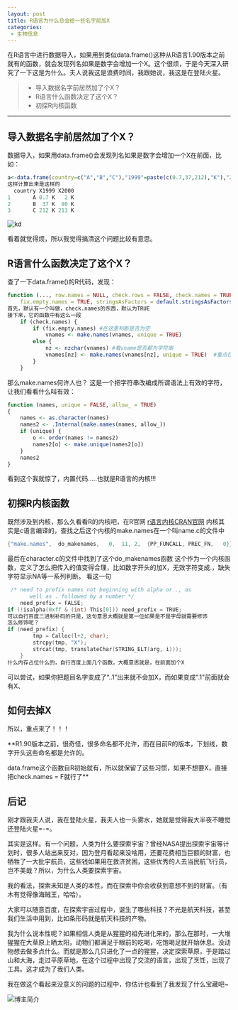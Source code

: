 ```yaml
---
layout: post
title: R语言为什么总会给一些名字前加X
categories:
 - 生物信息
---
```


在R语言中进行数据导入，如果用到类似data.frame()这种从R语言1.90版本之前就有的函数，就会发现列名如果是数字会增加一个X。这个很烦，于是今天深入研究了一下这是为什么。夫人说我这是浪费时间，我跟她说，我这是在登陆火星。
>* 导入数据名字前居然加了个X？
>* R语言什么函数决定了这个X？
>* 初探R内核函数

***

## 导入数据名字前居然加了个X？

数据导入，如果用data.frame()会发现列名如果是数字会增加一个X在前面，比如：
```r
a<-data.frame(country=c("A","B","C"),"1999"=paste(c(0.7,37,212),"K"),"2000"=paste(c(2,80,213),"K"))
这样计算出来是这样的
  country X1999 X2000
1       A 0.7 K   2 K
2       B  37 K  80 K
3       C 212 K 213 K
```

![kd](https://pic.atlasbioinfo.com/KD.jpg)

看着就觉得烦，所以我觉得搞清这个问题比较有意思。

## R语言什么函数决定了这个X？

查了一下data.frame()的R代码，发现：
```r
function (..., row.names = NULL, check.rows = FALSE, check.names = TRUE, 
    fix.empty.names = TRUE, stringsAsFactors = default.stringsAsFactors())
首先，默认有一个叫做，check.names的东西，默认为TRUE
接下来，它的函数中有这么一段
    if (check.names) {
        if (fix.empty.names) #在这里判断是否为空
            vnames <- make.names(vnames, unique = TRUE)
        else {
            nz <- nzchar(vnames) #看vname是否都为字符串
            vnames[nz] <- make.names(vnames[nz], unique = TRUE)  #重点在这里
        }
    }
```
那么make.names何许人也？
这是一个把字符串改编成所谓语法上有效的字符，让我们看看什么叫有效：
```r
function (names, unique = FALSE, allow_ = TRUE) 
{
    names <- as.character(names)
    names2 <- .Internal(make.names(names, allow_))
    if (unique) {
        o <- order(names != names2)
        names2[o] <- make.unique(names2[o])
    }
    names2
}
```
看到这个我就惊了，内置代码.....也就是R语言的内核!!!

## 初探R内核函数

既然涉及到内核，那么久看看R的内核吧，在R官网
[r语言内核CRAN官网](https://cran.r-project.org/doc/manuals/r-release/R-ints.html)
内核其实是c语言编译的，查找之后这个内核的make.names在一个叫name.c的文件中
```c
{"make.names",	do_makenames,	0,	11,	2,	{PP_FUNCALL, PREC_FN,	0}}
```
最后在character.c的文件中找到了这个do_makenames函数
这个作为一个内核函数，定义了怎么把传入的值变得合理，比如数字开头的加X，无效字符变成.，缺失字符显示NA等一系列判断。
看这一句
```c
 /* need to prefix names not beginning with alpha or ., as
	   well as . followed by a number */
	need_prefix = FALSE;
if (!isalpha(0xff & (int) This[0])) need_prefix = TRUE;
可以自行百度二进制补码的只是，这句意思大概就是第一位如果是不是字母就需要修饰
怎么修饰呢？
if (need_prefix) {
	    tmp = Calloc(l+2, char);
	    strcpy(tmp, "X");
	    strcat(tmp, translateChar(STRING_ELT(arg, i)));
	} 
什么内存占位什么的，自行百度上面几个函数，大概意思就是，在前面加个X
```
可以尝试，如果你把题目名字变成了“..1”出来就不会加X，而如果变成".1"前面就会有X、

## 如何去掉X

所以，重点来了！！！

**R1.90版本之前，很奇怪，很多命名都不允许，而在目前R的版本，下划线，数字开头这些命名都是允许的。

data.frame这个函数自R初始就有，所以就保留了这些习惯，如果不想要X，直接把check.names = F就行了**

## 后记

刚才跟我夫人说，我在登陆火星，我夫人也一头雾水，她就是觉得我大半夜不睡觉还登陆火星=-=。

其实是这样。有一个问题，人类为什么要探索宇宙？曾经NASA提出探索宇宙等计划时，很多人站出来反对，因为登月看起来没啥用，还要花费相当巨额的财富，也牺牲了一大批宇航员，这些钱如果用在救济贫困，这些优秀的人去当民航飞行员，岂不美哉？所以，为什么人类要探索宇宙。

我的看法，探索未知是人类的本性，而在探索中你会收获到意想不到的财富。（有木有觉得像海贼王，哈哈）。

大家可以随意百度，在探索宇宙过程中，诞生了哪些科技？不光是航天科技，甚至我们生活中用到，比如条形码就是航天科技的产物。

我为什么说本性呢？如果相信人类是从猩猩的祖先进化来的，那么在那时，一大堆猩猩在大草原上晒太阳，动物们都满足于眼前的吃喝，吃饱喝足就开始休息。没动物想去做多点什么。而就是那么几只进化了一点的猩猩，决定探索草原，于是踏过山和大海，走过平原草地，在这个过程中出现了交流的语言，出现了烹饪，出现了工具。这才成为了我们人类。

我在做这个看起来没意义的问题的过程中，你估计也看到了我发现了什么宝藏吧~

![博主简介](https://pic.atlasbioinfo.com/logo.png)